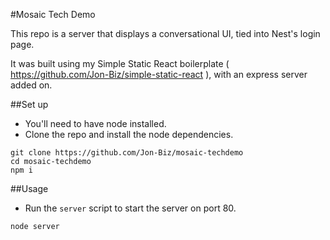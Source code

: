 #Mosaic Tech Demo

This repo is a server that displays a conversational UI, tied into Nest's login page.

It was built using my Simple Static React boilerplate ( https://github.com/Jon-Biz/simple-static-react ), with an express server added on.

##Set up

- You'll need to have node installed.
- Clone the repo and install the node dependencies.

```
git clone https://github.com/Jon-Biz/mosaic-techdemo
cd mosaic-techdemo
npm i
```

##Usage

- Run the `server` script to start the server on port 80.

```
node server
```

